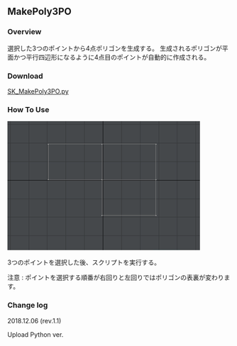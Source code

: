 ## MakePoly3PO

### Overview
選択した3つのポイントから4点ポリゴンを生成する。
生成されるポリゴンが平面かつ平行四辺形になるように4点目のポイントが自動的に作成される。

### Download
[SK_MakePoly3PO.py](SK_MakePoly3PO.py)

### How To Use
![anim](MakePoly3PO.gif)

3つのポイントを選択した後、スクリプトを実行する。

注意 : ポイントを選択する順番が右回りと左回りではポリゴンの表裏が変わります。

### Change log
2018.12.06 (rev.1.1)

Upload Python ver.
